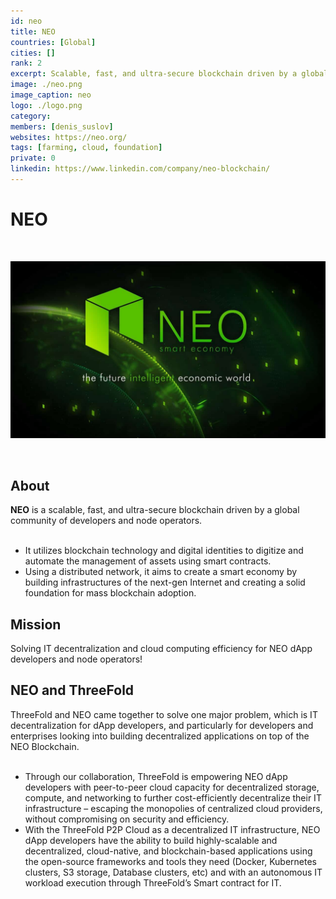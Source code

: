 ```yaml
---
id: neo
title: NEO
countries: [Global]
cities: []
rank: 2
excerpt: Scalable, fast, and ultra-secure blockchain driven by a global community of developers.
image: ./neo.png
image_caption: neo
logo: ./logo.png
category:
members: [denis_suslov]
websites: https://neo.org/
tags: [farming, cloud, foundation]
private: 0
linkedin: https://www.linkedin.com/company/neo-blockchain/
---
```


# NEO

<br/>

![neo](./neo2.jpeg)

<br/>

## About
**NEO** is a scalable, fast, and ultra-secure blockchain driven by a global community of developers and node operators.
<br/>
<br/>

- It utilizes blockchain technology and digital identities to digitize and automate the management of assets using smart contracts.
- Using a distributed network, it aims to create a smart economy by building infrastructures of the next-gen Internet and creating a solid foundation for mass blockchain adoption.

## Mission

Solving IT decentralization and cloud computing efficiency for NEO dApp developers and node operators!

## NEO and ThreeFold

ThreeFold and NEO came together to solve one major problem, which is IT decentralization for dApp developers, and particularly for developers and enterprises looking into building decentralized applications on top of the NEO Blockchain.
<br/>
<br/>

- Through our collaboration, ThreeFold is empowering NEO dApp developers with peer-to-peer cloud capacity for decentralized storage, compute, and networking to further cost-efficiently decentralize their IT infrastructure – escaping the monopolies of centralized cloud providers, without compromising on security and efficiency.
- With the ThreeFold P2P Cloud as a decentralized IT infrastructure, NEO dApp developers have the ability to build highly-scalable and decentralized, cloud-native, and blockchain-based applications using the open-source frameworks and tools they need (Docker, Kubernetes clusters, S3 storage, Database clusters, etc) and with an autonomous IT workload execution through ThreeFold’s Smart contract for IT.
